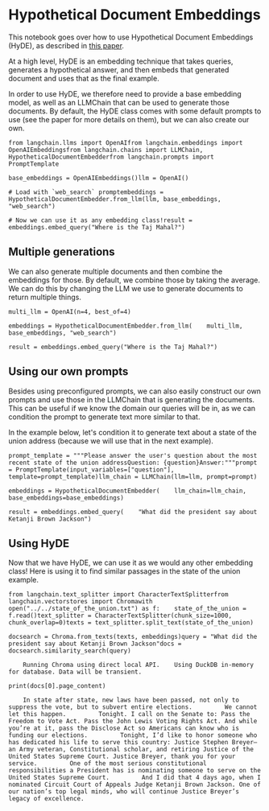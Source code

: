 Hypothetical Document Embeddings
================================

This notebook goes over how to use Hypothetical Document Embeddings (HyDE), as described in [this paper](https://arxiv.org/abs/2212.10496).

At a high level, HyDE is an embedding technique that takes queries, generates a hypothetical answer, and then embeds that generated document and uses that as the final example.

In order to use HyDE, we therefore need to provide a base embedding model, as well as an LLMChain that can be used to generate those documents. By default, the HyDE class comes with some default prompts to use (see the paper for more details on them), but we can also create our own.

    from langchain.llms import OpenAIfrom langchain.embeddings import OpenAIEmbeddingsfrom langchain.chains import LLMChain, HypotheticalDocumentEmbedderfrom langchain.prompts import PromptTemplate

    base_embeddings = OpenAIEmbeddings()llm = OpenAI()

    # Load with `web_search` promptembeddings = HypotheticalDocumentEmbedder.from_llm(llm, base_embeddings, "web_search")

    # Now we can use it as any embedding class!result = embeddings.embed_query("Where is the Taj Mahal?")

Multiple generations[​](#multiple-generations "Direct link to Multiple generations")
------------------------------------------------------------------------------------

We can also generate multiple documents and then combine the embeddings for those. By default, we combine those by taking the average. We can do this by changing the LLM we use to generate documents to return multiple things.

    multi_llm = OpenAI(n=4, best_of=4)

    embeddings = HypotheticalDocumentEmbedder.from_llm(    multi_llm, base_embeddings, "web_search")

    result = embeddings.embed_query("Where is the Taj Mahal?")

Using our own prompts[​](#using-our-own-prompts "Direct link to Using our own prompts")
---------------------------------------------------------------------------------------

Besides using preconfigured prompts, we can also easily construct our own prompts and use those in the LLMChain that is generating the documents. This can be useful if we know the domain our queries will be in, as we can condition the prompt to generate text more similar to that.

In the example below, let's condition it to generate text about a state of the union address (because we will use that in the next example).

    prompt_template = """Please answer the user's question about the most recent state of the union addressQuestion: {question}Answer:"""prompt = PromptTemplate(input_variables=["question"], template=prompt_template)llm_chain = LLMChain(llm=llm, prompt=prompt)

    embeddings = HypotheticalDocumentEmbedder(    llm_chain=llm_chain, base_embeddings=base_embeddings)

    result = embeddings.embed_query(    "What did the president say about Ketanji Brown Jackson")

Using HyDE[​](#using-hyde "Direct link to Using HyDE")
------------------------------------------------------

Now that we have HyDE, we can use it as we would any other embedding class! Here is using it to find similar passages in the state of the union example.

    from langchain.text_splitter import CharacterTextSplitterfrom langchain.vectorstores import Chromawith open("../../state_of_the_union.txt") as f:    state_of_the_union = f.read()text_splitter = CharacterTextSplitter(chunk_size=1000, chunk_overlap=0)texts = text_splitter.split_text(state_of_the_union)

    docsearch = Chroma.from_texts(texts, embeddings)query = "What did the president say about Ketanji Brown Jackson"docs = docsearch.similarity_search(query)

        Running Chroma using direct local API.    Using DuckDB in-memory for database. Data will be transient.

    print(docs[0].page_content)

        In state after state, new laws have been passed, not only to suppress the vote, but to subvert entire elections.         We cannot let this happen.         Tonight. I call on the Senate to: Pass the Freedom to Vote Act. Pass the John Lewis Voting Rights Act. And while you’re at it, pass the Disclose Act so Americans can know who is funding our elections.         Tonight, I’d like to honor someone who has dedicated his life to serve this country: Justice Stephen Breyer—an Army veteran, Constitutional scholar, and retiring Justice of the United States Supreme Court. Justice Breyer, thank you for your service.         One of the most serious constitutional responsibilities a President has is nominating someone to serve on the United States Supreme Court.         And I did that 4 days ago, when I nominated Circuit Court of Appeals Judge Ketanji Brown Jackson. One of our nation’s top legal minds, who will continue Justice Breyer’s legacy of excellence.